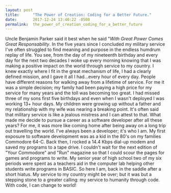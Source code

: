 ```yaml
---
layout: post
title:      "The Power of Creation: Coding for a Better Future."
date:       2017-12-24 13:40:22 -0500
permalink:  the_power_of_creation_coding_for_a_better_future
---
```



Uncle Benjamin Parker said it best  when he said "*With Great Power Comes Great Responsability*. In the five years since I concluded my military service I've often struggled to find meaning and purpose in the endless humdrum replay of life.  You see, from the day of my nineteenth birthday and every day for the next  two decades I woke up every morning knowing that I was making a positive impact on the world through service to my country. I knew exactly where I fit in the great mechanism of life, I had a clearly defined mission, and I gave it all I had...every hour of every day.  People have different reasons for walking away from a lifetime of service.  For me it was a simple decision; my family had been paying a high price for my service for many years and the toll was becoming too great.  I had missed three of my sons first five birthdays and even when I wasn't deployed I was working 13+ hour days.  My children were growing up without a father and my relationship with my wife was nearing a breaking point. It's often said that military service is like a jealous mistress and I can attest to that. What made me decide to pursue a career as a software developer after all these years?  For me, it was more like coming home after being away on a long trip out travelling the world. I've always been a developer; it's who I am.  My first exposure to software development was as a kid in the 80's on my families Commodore 64-C. Back then, I rocked a 14.4 Kbps dial-up modem and saved my programs to a tape drive.  I couldn't wait for the next edition of "Your Commodore" and "Run" magazine so that I could scour the pages for games and programs to write. My senior year of high school two of my six periods were spent as a teachers aid in the computer lab helping other students write programs in BASIC. So here I am, back in the saddle after a short hiatus. My service to my country might be over; but it was but a stepping stone to a greater calling: my service to humanity through code. With code, I can change to world! 
